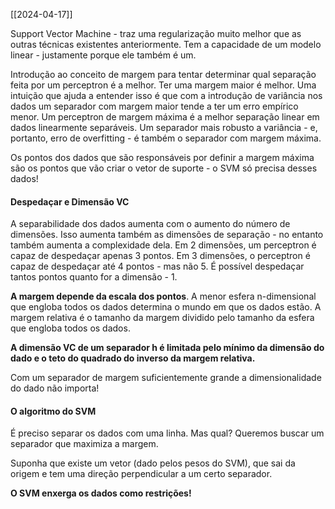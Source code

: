 [[2024-04-17]]

Support Vector Machine - traz uma regularização muito melhor que as outras técnicas existentes anteriormente. Tem a capacidade de um modelo linear - justamente porque ele também é um.

Introdução ao conceito de margem para tentar determinar qual separação feita por um perceptron é a melhor. Ter uma margem maior é melhor. Uma intuição que ajuda a entender isso é que com a introdução de variância nos dados um separador com margem maior tende a ter um erro empírico menor. Um perceptron de margem máxima é a melhor separação linear em dados linearmente separáveis. Um separador mais robusto a variância - e, portanto, erro de overfitting - é também o separador com margem máxima.

Os pontos dos dados que são responsáveis por definir a margem máxima são os pontos que vão criar o vetor de suporte - o SVM só precisa desses dados! 

#### Despedaçar e Dimensão VC

A separabilidade dos dados aumenta com o aumento do número de dimensões. Isso aumenta também as dimensões de separação - no entanto também aumenta a complexidade dela. Em 2 dimensões, um perceptron é capaz de despedaçar apenas 3 pontos. Em 3 dimensões, o perceptron é capaz de despedaçar até 4 pontos - mas não 5. É possível despedaçar tantos pontos quanto for a dimensão - 1.

**A margem depende da escala dos pontos**. A menor esfera n-dimensional que engloba todos os dados determina o mundo em que os dados estão. A margem relativa é o tamanho da margem dividido pelo tamanho da esfera que engloba todos os dados.

**A dimensão VC de um separador h é limitada pelo mínimo da dimensão do dado e o teto do   quadrado do inverso da margem relativa.**

Com um separador de margem suficientemente grande a dimensionalidade do dado não importa!

#### O algoritmo do SVM

É preciso separar os dados com uma linha. Mas qual? Queremos buscar um separador que maximiza a margem.

Suponha que existe um vetor (dado pelos pesos do SVM), que sai da origem e tem uma direção perpendicular a um certo separador.

**O SVM enxerga os dados como restrições!**


